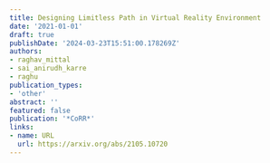 ```yaml
---
title: Designing Limitless Path in Virtual Reality Environment
date: '2021-01-01'
draft: true
publishDate: '2024-03-23T15:51:00.178269Z'
authors:
- raghav_mittal
- sai_anirudh_karre
- raghu
publication_types:
- 'other'
abstract: ''
featured: false
publication: '*CoRR*'
links:
- name: URL
  url: https://arxiv.org/abs/2105.10720
---
```


